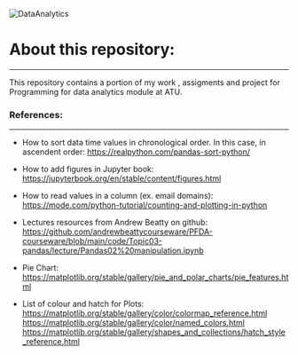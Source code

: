 
![DataAnalytics](https://media.istockphoto.com/id/913219882/photo/financial-graph-on-technology-abstract-background.jpg?s=612x612&w=0&k=20&c=0P0vbPiPsHOH_uzZEzL6CmpZwIDIArtNj_PsQVwxkEM=)



# About this repository:
***


This repository contains a portion of my work , assigments and project for Programming for data analytics module at ATU.

### References:
***
- How to sort data time values in chronological order. In this case, in ascendent order:
https://realpython.com/pandas-sort-python/

- How to add figures in Jupyter book:
https://jupyterbook.org/en/stable/content/figures.html

- How to read values in a column (ex. email domains):
https://mode.com/python-tutorial/counting-and-plotting-in-python

- Lectures resources from Andrew Beatty on github:
https://github.com/andrewbeattycourseware/PFDA-courseware/blob/main/code/Topic03-pandas/lecture/Pandas02%20manipulation.ipynb

- Pie Chart:
https://matplotlib.org/stable/gallery/pie_and_polar_charts/pie_features.html

- List of colour and hatch for Plots:
https://matplotlib.org/stable/gallery/color/colormap_reference.html
https://matplotlib.org/stable/gallery/color/named_colors.html
https://matplotlib.org/stable/gallery/shapes_and_collections/hatch_style_reference.html
